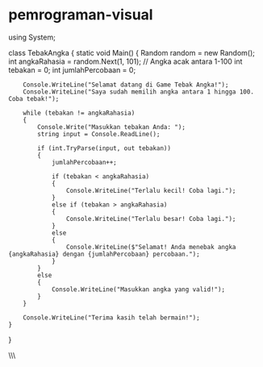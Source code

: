 # pemrograman-visual
using System;

class TebakAngka
{
    static void Main()
    {
        Random random = new Random();
        int angkaRahasia = random.Next(1, 101); // Angka acak antara 1-100
        int tebakan = 0;
        int jumlahPercobaan = 0;

        Console.WriteLine("Selamat datang di Game Tebak Angka!");
        Console.WriteLine("Saya sudah memilih angka antara 1 hingga 100. Coba tebak!");

        while (tebakan != angkaRahasia)
        {
            Console.Write("Masukkan tebakan Anda: ");
            string input = Console.ReadLine();

            if (int.TryParse(input, out tebakan))
            {
                jumlahPercobaan++;
                
                if (tebakan < angkaRahasia)
                {
                    Console.WriteLine("Terlalu kecil! Coba lagi.");
                }
                else if (tebakan > angkaRahasia)
                {
                    Console.WriteLine("Terlalu besar! Coba lagi.");
                }
                else
                {
                    Console.WriteLine($"Selamat! Anda menebak angka {angkaRahasia} dengan {jumlahPercobaan} percobaan.");
                }
            }
            else
            {
                Console.WriteLine("Masukkan angka yang valid!");
            }
        }

        Console.WriteLine("Terima kasih telah bermain!");
    }
}

\\\\\
